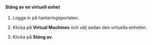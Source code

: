 #### Stäng av en virtuell enhet

1. Logga in på hanteringsportalen.

2. Klicka på **Virtual Machines** och välj sedan den virtuella enheten.

3. Klicka på **Stäng av**.


<!--HONumber=Sep16_HO3-->


